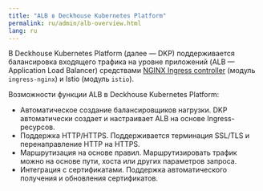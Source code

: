 ```yaml
---
title: "ALB в Deckhouse Kubernetes Platform"
permalink: ru/admin/alb-overview.html
lang: ru
---
```


В Deckhouse Kubernetes Platform (далее — DKP) поддерживается балансировка входящего трафика на уровне приложений (ALB — Application Load Balancer) средствами [NGINX Ingress controller](../admin/alb-nginx.html) (модуль `ingress-nginx`) и Istio (модуль `istio`).

Возможности функции ALB в Deckhouse Kubernetes Platform:

- Автоматическое создание балансировщиков нагрузки. DKP автоматически создает и настраивает ALB на основе Ingress-ресурсов.
- Поддержка HTTP/HTTPS. Поддерживается терминация SSL/TLS и перенаправление HTTP на HTTPS.
- Маршрутизация на основе правил. Маршрутизировать трафик можно на основе пути, хоста или других параметров запроса.
- Интеграция с сертификатами. Поддержка автоматического получения и обновления сертификатов.
